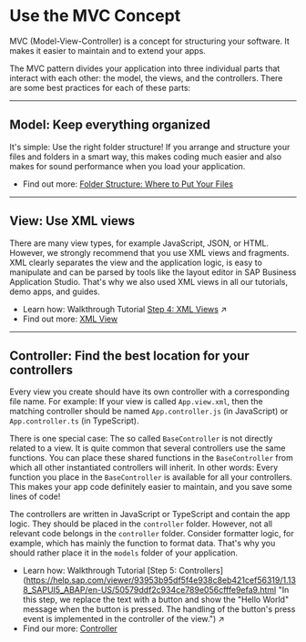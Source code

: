 <!-- loio07afcf400eb344c2916e4eb3a400ff7b -->

# Use the MVC Concept

MVC \(Model-View-Controller\) is a concept for structuring your software. It makes it easier to maintain and to extend your apps.

The MVC pattern divides your application into three individual parts that interact with each other: the model, the views, and the controllers. There are some best practices for each of these parts:

***

<a name="loio07afcf400eb344c2916e4eb3a400ff7b__section_b4d_djb_1gb"/>

## Model: Keep everything organized

It's simple: Use the right folder structure! If you arrange and structure your files and folders in a smart way, this makes coding much easier and also makes for sound performance when you load your application.

-   Find out more: [Folder Structure: Where to Put Your Files](../05_Developing_Apps/folder-structure-where-to-put-your-files-003f755.md)

***

<a name="loio07afcf400eb344c2916e4eb3a400ff7b__section_y5f_y4b_1gb"/>

## View: Use XML views

There are many view types, for example JavaScript, JSON, or HTML. However, we strongly recommend that you use XML views and fragments. XML clearly separates the view and the application logic, is easy to manipulate and can be parsed by tools like the layout editor in SAP Business Application Studio. That's why we also used XML views in all our tutorials, demo apps, and guides.

-   Learn how: Walkthrough Tutorial [Step 4: XML Views](https://help.sap.com/viewer/93953b95df5f4e938c8eb421cef56319/1.138_SAPUI5_ABAP/en-US/1409791afe4747319a3b23a1e2fc7064.html "Putting all our UI into the index.js file will very soon result in a messy setup, and there is quite a bit of work ahead of us. So let's do a first modularization by putting the sap/m/Text control into a dedicated view.") :arrow_upper_right:
-   Find out more: [XML View](../04_Essentials/xml-view-91f2928.md)

***

<a name="loio07afcf400eb344c2916e4eb3a400ff7b__section_ubl_3qb_1gb"/>

## Controller: Find the best location for your controllers

Every view you create should have its own controller with a corresponding file name. For example: If your view is called `App.view.xml`, then the matching controller should be named `App.controller.js` \(in JavaScript\) or `App.controller.ts` \(in TypeScript\).

There is one special case: The so called `BaseController` is not directly related to a view. It is quite common that several controllers use the same functions. You can place these shared functions in the `BaseController` from which all other instantiated controllers will inherit. In other words: Every function you place in the `BaseController` is available for all your controllers. This makes your app code definitely easier to maintain, and you save some lines of code!

The controllers are written in JavaScript or TypeScript and contain the app logic. They should be placed in the `controller` folder. However, not all relevant code belongs in the `controller` folder. Consider formatter logic, for example, which has mainly the function to format data. That's why you should rather place it in the `models` folder of your application.

-   Learn how: Walkthrough Tutorial [Step 5: Controllers](https://help.sap.com/viewer/93953b95df5f4e938c8eb421cef56319/1.138_SAPUI5_ABAP/en-US/50579ddf2c934ce789e056cfffe9efa9.html "In this step, we replace the text with a button and show the "Hello World" message when the button is pressed. The handling of the button's press event is implemented in the controller of the view.") :arrow_upper_right:
-   Find our more: [Controller](../04_Essentials/controller-121b8e6.md)

